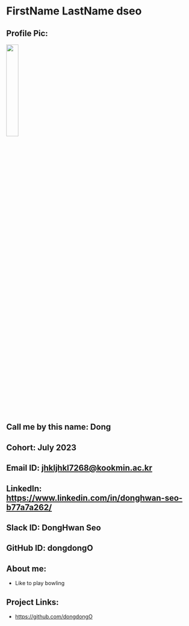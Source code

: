 # FirstName LastName dseo
## Profile Pic: 

<img src="https://github.com/dongdongO/SEA-ME-Students/assets/97011426/655617b5-8944-45ca-842a-fd4f0c1b6ce8" width="25%" height="25%"/>


## Call me by this name: Dong
## Cohort: July 2023
## Email ID: jhkljhkl7268@kookmin.ac.kr
## LinkedIn: https://www.linkedin.com/in/donghwan-seo-b77a7a262/
## Slack ID: DongHwan Seo
## GitHub ID: dongdongO
## About me: 
- Like to play bowling
## Project Links:
- https://github.com/dongdongO
